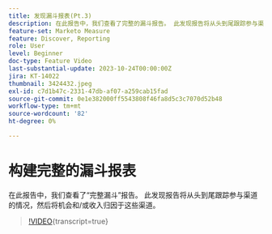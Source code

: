```yaml
---
title: 发现漏斗报表(Pt.3)
description: 在此报告中，我们查看了完整的漏斗报告。 此发现报告将从头到尾跟踪参与渠道的情况，然后将机会和/或收入归因于这些渠道。
feature-set: Marketo Measure
feature: Discover, Reporting
role: User
level: Beginner
doc-type: Feature Video
last-substantial-update: 2023-10-24T00:00:00Z
jira: KT-14022
thumbnail: 3424432.jpeg
exl-id: c7d1b47c-2331-47db-af07-a259cab15fad
source-git-commit: 0e1e382000ff5543808f46fa8d5c3c7070d52b48
workflow-type: tm+mt
source-wordcount: '82'
ht-degree: 0%

---
```


# 构建完整的漏斗报表

在此报告中，我们查看了“完整漏斗”报告。 此发现报告将从头到尾跟踪参与渠道的情况，然后将机会和/或收入归因于这些渠道。

>[!VIDEO](https://video.tv.adobe.com/v/3443761/?learn=on&captions=chi_hans){transcript=true}
